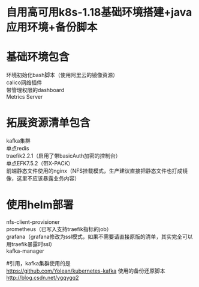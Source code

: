 # 自用高可用k8s-1.18基础环境搭建+java应用环境+备份脚本
# 基础环境包含
环境初始化bash脚本（使用阿里云的镜像资源）\
calico网络插件\
带管理权限的dashboard\
Metrics Server 
# 拓展资源清单包含
kafka集群\
单点redis\
traefik2.2.1（启用了带basicAuth加密的控制台）\
单点EFK7.5.2（带X-PACK）\
前端静态文件使用的nginx（NFS挂载模式，生产建议直接把静态文件也打成镜像，这里不应该暴露业务内容）
# 使用helm部署
nfs-client-provisioner \
prometheus（已写入支持traefik指标的job）\
grafana（grafana修改为ssl模式，如果不需要请直接原版的清单，其实完全可以用traefik暴露时ssl）\
kafka-manager

#引用，kafka集群使用的是\
https://github.com/Yolean/kubernetes-kafka 
使用的备份还原脚本
http://blog.csdn.net/ygqygq2
